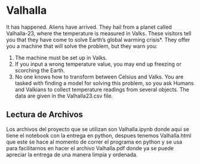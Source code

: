 # Valhalla

It has happened. Aliens have arrived. They hail from a planet called Valhalla-23, where the temperature is measured in Valks. These visitors tell you that they have come to solve Earth’s global warming crisis*. They offer you a machine that will solve the problem, but they warn you:
1. The machine must be set up in Valks.
2. If you input a wrong temperature value, you may end up freezing or scorching
the Earth.
3. No one knows how to transform between Celsius and Valks.
You are tasked with finding a model for solving this problem, so you ask Humans and Valkians to collect temperature readings from several objects. The data are given in the Valhalla23.csv file.

## Lectura de Archivos
Los archivos del proyecto que se utilizan son Valhalla.ipynb donde aqui se tiene el notebook con la entrega en python, despues tenemos Valhalla.html que este se hace al momento de correr el programa en python y se usa para facilitarnos en hacer el archivo Valhalla.pdf donde ya se puede apreciar la entrega de una manera limpia y ordenada.